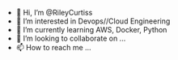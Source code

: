 - 👋 Hi, I’m @RileyCurtiss
- 👀 I’m interested in Devops//Cloud Engineering
- 🌱 I’m currently learning AWS, Docker, Python
- 💞️ I’m looking to collaborate on ...
- 📫 How to reach me ...

<!---
RileyCurtiss/RileyCurtiss is a ✨ special ✨ repository because its `README.md` (this file) appears on your GitHub profile.
You can click the Preview link to take a look at your changes.
--->
